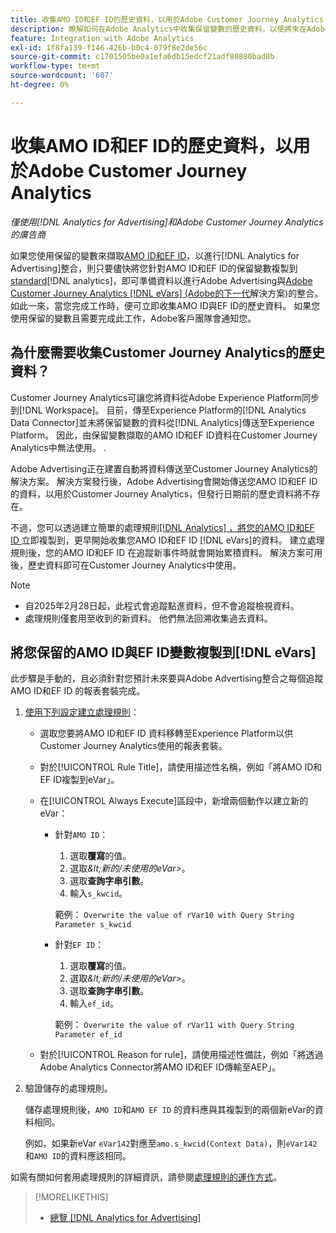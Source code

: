 ```yaml
---
title: 收集AMO ID和EF ID的歷史資料，以用於Adobe Customer Journey Analytics
description: 瞭解如何在Adobe Analytics中收集保留變數的歷史資料，以便將來在Adobe Customer Journey Analytics中使用
feature: Integration with Adobe Analytics
exl-id: 1f8fa139-f146-426b-b0c4-079f8e2de56c
source-git-commit: c1701505be0a1efa6db15edcf21adf80880bad8b
workflow-type: tm+mt
source-wordcount: '607'
ht-degree: 0%

---
```


# 收集AMO ID和EF ID的歷史資料，以用於Adobe Customer Journey Analytics

*僅使用[!DNL Analytics for Advertising]和Adobe Customer Journey Analytics的廣告商*

<!-- Solution built but not tested. Move to the CJA chapter once it's available?  If so, then create a redirect. -->

如果您使用保留的變數來擷取[AMO ID和EF ID](ids.md)，以進行[!DNL Analytics for Advertising]整合，則只要儘快將您針對AMO ID和EF ID的保留變數複製到[standard](https://experienceleague.adobe.com/en/docs/analytics-platform/using/cja-overview/cja-overview)[!DNL analytics]，即可準備資料以進行Adobe Advertising與[Adobe Customer Journey Analytics [!DNL eVars] (Adobe的下一代](https://experienceleague.adobe.com/en/docs/analytics/components/dimensions/evar)解決方案)的整合。 如此一來，當您完成工作時，便可立即收集AMO ID與EF ID的歷史資料。 如果您使用保留的變數且需要完成此工作，Adobe客戶團隊會通知您。

<!-- You can also do the same for any other reserved variables you use for your [!DNL Analytics for Advertising] implementation. -->

<!-- This will allow Adobe Experience Platform, which supplies data to Customer Journey Analytics, to begin collecting historical data for your [!DNL rVars] as soon as you complete the task. -->

## 為什麼需要收集Customer Journey Analytics的歷史資料？

Customer Journey Analytics可讓您將資料從Adobe Experience Platform同步到[!DNL Workspace]。 目前，傳至Experience Platform的[!DNL Analytics Data Connector]並未將保留變數的資料從[!DNL Analytics]傳送至Experience Platform。 因此，由保留變數擷取的AMO ID和EF ID資料在Customer Journey Analytics中無法使用。 <!-- Instead, XXXXXXXXXX what exactly? -->.<!-- Does the Analytics for Advertising implementation use the Analytics Data Connector in particular (why would it use anything?), and we're planning to implement the Web SDK to do it instead in the future? -->

Adobe Advertising正在建置自動將資料傳送至Customer Journey Analytics的解決方案。 解決方案發行後，Adobe Advertising會開始傳送您AMO ID和EF ID的資料，以用於Customer Journey Analytics，但發行日期前的歷史資料將不存在。

不過，您可以透過建立簡單的<!-- [!DNL rVars] -->處理規則[[!DNL Analytics] ，將您的AMO ID和EF ID ](https://experienceleague.adobe.com/en/docs/analytics/admin/admin-tools/manage-report-suites/edit-report-suite/report-suite-general/c-processing-rules/processing-rules)立即複製到<!-- [!DNL rVars] -->，更早開始收集您AMO ID和EF ID [!DNL eVars]的資料。 建立處理規則後，您的AMO ID和EF ID <!-- [!DNL rVars] -->在追蹤新事件時就會開始累積資料。 解決方案可用後，歷史資料即可在Customer Journey Analytics中使用。

>[!NOTE]
>
>* 自2025年2月28日起，此程式會追蹤點進資料，但不會追蹤檢視資料。
>* 處理規則僅套用至收到的新資料。 他們無法回溯收集過去資料。

## 將您保留的AMO ID與EF ID變數複製到[!DNL eVars]

此步驟是手動的，且必須針對您預計未來要與Adobe Advertising整合之每個追蹤AMO ID和EF ID <!-- [!DNL rVars] -->的報表套裝完成。

1. [使用下列設定建立處理規則](https://experienceleague.adobe.com/en/docs/analytics/admin/admin-tools/manage-report-suites/edit-report-suite/report-suite-general/c-processing-rules/c-processing-rules-configuration/t-processing-rules)：

   * 選取您要將AMO ID和EF ID <!-- [!DNL rVar] -->資料移轉至Experience Platform以供Customer Journey Analytics使用的報表套裝。

   * 對於[!UICONTROL Rule Title]，請使用描述性名稱，例如「將AMO ID和EF ID複製到eVar」。

   * 在[!UICONTROL Always Execute]區段中，新增兩個動作以建立新的eVar：

      * 針對`AMO ID`：

         1. 選取&#x200B;**覆寫**&#x200B;的值。
         1. 選取&#x200B;*\&lt;新的/未使用的eVar\>*。
         1. 選取&#x200B;**查詢字串引數**。
         1. 輸入`s_kwcid`。

        範例： ```Overwrite the value of rVar10 with Query String Parameter s_kwcid```

      * 針對`EF ID`：

         1. 選取&#x200B;**覆寫**&#x200B;的值。
         1. 選取&#x200B;*\&lt;新的/未使用的eVar\>*。
         1. 選取&#x200B;**查詢字串引數**。
         1. 輸入`ef_id`。

        範例： `Overwrite the value of rVar11 with Query String Parameter ef_id`

   * 對於[!UICONTROL Reason for rule]，請使用描述性備註，例如「將透過Adobe Analytics Connector將AMO ID和EF ID傳輸至AEP」。

1. 驗證儲存的處理規則。

   儲存處理規則後，`AMO ID`和`AMO EF ID` <!-- the existing reserved variables -->的資料應與其複製到的兩個新eVar的資料相同。

   例如，如果新eVar `eVar142`對應至`amo.s_kwcid(Context Data)`，則`eVar142`和`AMO ID`的資料應該相同。

如需有關如何套用處理規則的詳細資訊，請參閱[處理規則的運作方式](https://experienceleague.adobe.com/en/docs/analytics/admin/admin-tools/manage-report-suites/edit-report-suite/report-suite-general/c-processing-rules/c-processing-rules-configuration/processing-rules-about)。

>[!MORELIKETHIS]
>
>* [總覽 [!DNL Analytics for Advertising]](overview.md)
